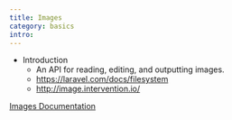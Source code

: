 ```yaml
---
title: Images
category: basics
intro: 
---
```


- Introduction
    - An API for reading, editing, and outputting images.
    - https://laravel.com/docs/filesystem
    - http://image.intervention.io/

[Images Documentation](/docs/core/images)

